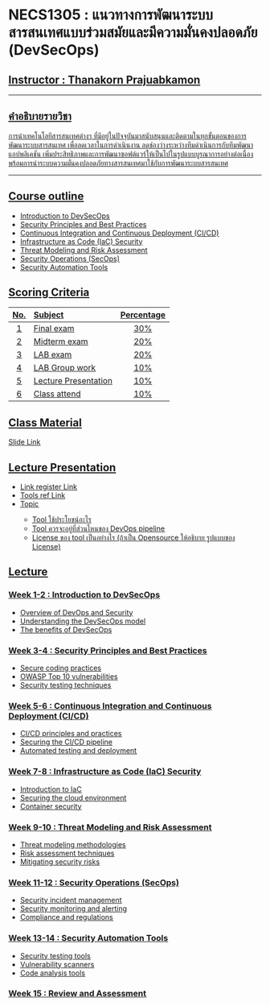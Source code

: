 # NECS1305 : แนวทางการพัฒนาระบบสารสนเทศแบบร่วมสมัยและมีความมั่นคงปลอดภัย (DevSecOps)

## <u> Instructor : Thanakorn Prajuabkamon<u>
___
## คำอธิบายรายวิชา
การนำเทคโนโลยีสารสนเทศต่างๆ ที่มีอยู่ในปัจจุบันมาสนับสนุนและติดตามในทุกขั้นตอนของการพัฒนาระบบสารสนเทศ เพื่อลดเวลาในการดำเนินงาน ลดช่องว่างระหว่างทีมดำเนินการกับทีมพัฒนาแอปพลิเคชัน เพิ่มประสิทธิภาพและการพัฒนาซอฟต์แวร์ให้เป็นไปในรูปแบบบูรณาการอย่างต่อเนื่อง พร้อมการนำระบบความมั่นคงปลอดภัยทางสารสนเทศมาใช้กับการพัฒนาระบบสารสนเทศ

___

## <u>Course outline<u>
-   Introduction to DevSecOps
-   Security Principles and Best Practices
-   Continuous Integration and Continuous Deployment (CI/CD)
-   Infrastructure as Code (IaC) Security
-   Threat Modeling and Risk Assessment
-   Security Operations (SecOps)
-   Security Automation Tools

## <u>Scoring Criteria<u>

| No.   |      Subject      |  Percentage |
|:----------:|:-------------|:------:|
| 1 |  Final exam   |   30%  |
| 2 |  Midterm exam |   20%  |
| 3 |  LAB exam |   20%  |
| 4 |  LAB Group work   |   10%  |
| 5 |  Lecture Presentation |   10%  |
| 6 |  Class attend |   10%  |

## <u>Class Material<u>
Slide [Link](https://drive.google.com/drive/folders/1y8sIRnEyANl8b0N7At7XYive93vtCcsK?usp=share_link)

## <u>Lecture Presentation<u>
-   Link register [Link](https://docs.google.com/spreadsheets/d/1HzgVqBSQaW3XRNKtT431gZ_53hwLYYIYk0qEDF6yJKc/edit?usp=sharing)
-   Tools ref [Link](https://digital.ai/learn/devops-periodic-table/)
-   <u>Topic<u>
    -   Tool ใช้ประโยชน์อะไร
    -   Tool ควรจะอยู่ที่ส่วนไหนของ DevOps pipeline
    -   License ของ tool เป็นอย่างไร (ถ้าเป็น Opensource ให้อธิบาย รูปแบบของ License)


## <u>Lecture<u> ##

### Week 1-2 : Introduction to DevSecOps
-   Overview of DevOps and Security
-   Understanding the DevSecOps model
-   The benefits of DevSecOps

### Week 3-4 : Security Principles and Best Practices
-   Secure coding practices
-   OWASP Top 10 vulnerabilities
-   Security testing techniques

### Week 5-6 : Continuous Integration and Continuous Deployment (CI/CD)
-   CI/CD principles and practices
-   Securing the CI/CD pipeline
-   Automated testing and deployment

### Week 7-8 : Infrastructure as Code (IaC) Security
-   Introduction to IaC
-   Securing the cloud environment
-   Container security

### Week 9-10 : Threat Modeling and Risk Assessment
-   Threat modeling methodologies
-   Risk assessment techniques
-   Mitigating security risks

### Week 11-12 : Security Operations (SecOps)
-   Security incident management
-   Security monitoring and alerting
-   Compliance and regulations

### Week 13-14 : Security Automation Tools
-   Security testing tools
-   Vulnerability scanners
-   Code analysis tools

### Week 15 : Review and Assessment

